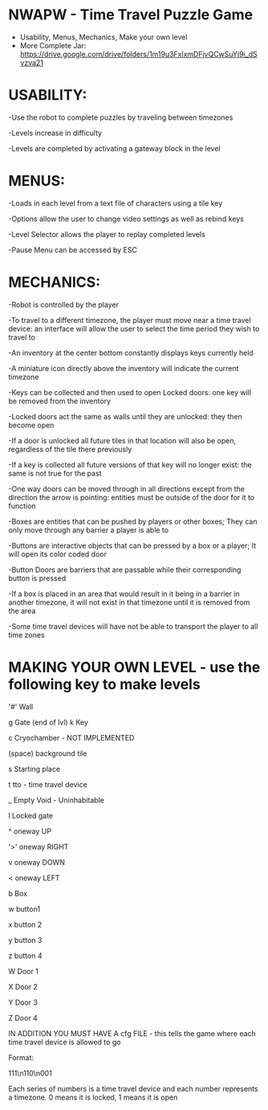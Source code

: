 # NWAPW - Time Travel Puzzle Game
- Usability, Menus, Mechanics, Make your own level
- More Complete Jar: https://drive.google.com/drive/folders/1m19u3FxlxmDFjvQCwSuYj9i_dSvzva21


# USABILITY:

-Use the robot to complete puzzles by traveling between timezones

-Levels increase in difficulty

-Levels are completed by activating a gateway block in the level


# MENUS:

-Loads in each level from a text file of characters using a tile key

-Options allow the user to change video settings as well as rebind keys

-Level Selector allows the player to replay completed levels

-Pause Menu can be accessed by ESC


# MECHANICS:

-Robot is controlled by the player

-To travel to a different timezone, the player must move near a time travel device: an interface will allow the user to select the time period they wish to travel to

-An inventory at the center bottom constantly displays keys currently held

-A miniature icon directly above the inventory will indicate the current timezone

-Keys can be collected and then used to open Locked doors: one key will be removed from the inventory

-Locked doors act the same as walls until they are unlocked: they then become open

-If a door is unlocked all future tiles in that location will also be open, regardless of the tile there previously

-If a key is collected all future versions of that key will no longer exist: the same is not true for the past

-One way doors can be moved through in all directions except from the direction the arrow is pointing: entities must be outside of the door for it to function

-Boxes are entities that can be pushed by players or other boxes; They can only move through any barrier a player is able to

-Buttons are interactive objects that can be pressed by a box or a player; It will open its color coded door

-Button Doors are barriers that are passable while their corresponding button is pressed

-If a box is placed in an area that would result in it being in a barrier in another timezone, it will not exist in that timezone until it is removed from the area

-Some time travel devices will have not be able to transport the player to all time zones


# MAKING YOUR OWN LEVEL - use the following key to make levels
'#'	  Wall

g	  Gate (end of lvl)
k	  Key

c	  Cryochamber - NOT IMPLEMENTED

(space)	  background tile

s	  Starting place

t	  tto - time travel device

_   Empty Void - Uninhabitable

l	  Locked gate

^	  oneway UP

'>'   oneway RIGHT

v	  oneway DOWN

<	  oneway LEFT

b	  Box

w	  button1

x	  button 2

y	  button 3

z	  button 4

W	  Door 1

X	  Door 2

Y	  Door 3

Z	  Door 4


IN ADDITION YOU MUST HAVE A cfg FILE - this tells the game where each time travel device is allowed to go

Format:

111\n110\n001

Each series of numbers is a time travel device and each number represents a timezone. 0 means it is locked, 1 means it is open
